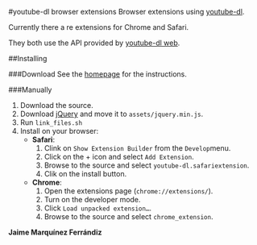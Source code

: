 #youtube-dl browser extensions
Browser extensions using [youtube-dl](http://youtube-dl.org).

Currently there a re extensions for Chrome and Safari.

They both use the API provided by [youtube-dl web](https://github.com/jaimeMF/youtube-dl-web).
   
##Installing

###Download
See the [homepage](http://jaimemf.github.com/youtube-dl_extensions/) for the instructions.

###Manually

1.	Download the source.
2.	Download [jQuery](http://jquery.com/) and move it to `assets/jquery.min.js`.
3.	Run `link_files.sh`
4.	Install on your browser:
	* __Safari__:
		1. Clink on `Show Extension Builder` from the `Develop`menu.
		2. Click on the + icon and select `Add Extension`.
		3. Browse to the source and select `youtube-dl.safariextension`.
		4. Clik on the install button.
	* __Chrome__:
		1. Open the extensions page (`chrome://extensions/`).
		2. Turn on the developer mode.
		3. Click `Load unpacked extension…`.
		4. Browse to the source and select `chrome_extension`.

__Jaime Marquínez Ferrándiz__
